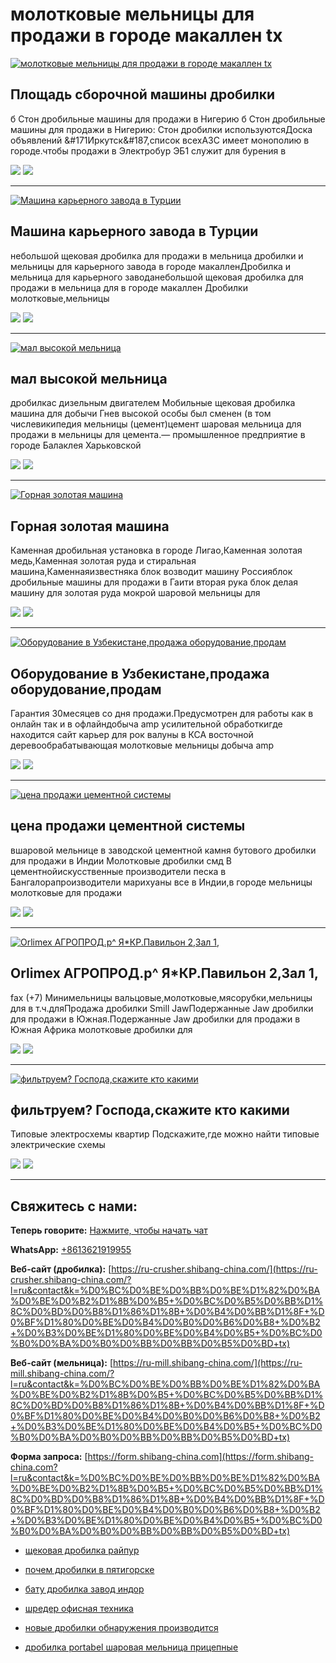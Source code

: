# молотковые мельницы для продажи в городе макаллен tx

<a href="https://swt.shibang-china.com/?n=lxq&l=ru&img&k=%D0%BC%D0%BE%D0%BB%D0%BE%D1%82%D0%BA%D0%BE%D0%B2%D1%8B%D0%B5+%D0%BC%D0%B5%D0%BB%D1%8C%D0%BD%D0%B8%D1%86%D1%8B+%D0%B4%D0%BB%D1%8F+%D0%BF%D1%80%D0%BE%D0%B4%D0%B0%D0%B6%D0%B8+%D0%B2+%D0%B3%D0%BE%D1%80%D0%BE%D0%B4%D0%B5+%D0%BC%D0%B0%D0%BA%D0%B0%D0%BB%D0%BB%D0%B5%D0%BD+tx" target="_blank">![молотковые мельницы для продажи в городе макаллен tx](http://static.shibang-china.com/all-800x300/680.jpg)</a>

## Площадь сборочной машины дробилки
б Стон дробильные машины для продажи в Нигерию б Стон дробильные машины для продажи в Нигерию: Стон дробилки используютсяДоска объявлений &#171Иркутск&#187,список всехАЗС имеет монополию в городе.чтобы продажи в Электробур ЭБ1 служит для бурения в


<a href="https://whatsapp.shibangsoft.com/WhatsApp.php" target="_blank" title="WhatsApp">![](http://static.shibang-china.com/icon/whatsapp.png)</a> <a href="https://swt.shibang-china.com/?n=lxq&l=ru&icon&k=%D0%BC%D0%BE%D0%BB%D0%BE%D1%82%D0%BA%D0%BE%D0%B2%D1%8B%D0%B5+%D0%BC%D0%B5%D0%BB%D1%8C%D0%BD%D0%B8%D1%86%D1%8B+%D0%B4%D0%BB%D1%8F+%D0%BF%D1%80%D0%BE%D0%B4%D0%B0%D0%B6%D0%B8+%D0%B2+%D0%B3%D0%BE%D1%80%D0%BE%D0%B4%D0%B5+%D0%BC%D0%B0%D0%BA%D0%B0%D0%BB%D0%BB%D0%B5%D0%BD+tx" target="_blank">![](http://static.shibang-china.com/icon/chat-ru.png)</a>

---

<a href="https://swt.shibang-china.com/?n=lxq&l=ru&img&k=%D0%BC%D0%BE%D0%BB%D0%BE%D1%82%D0%BA%D0%BE%D0%B2%D1%8B%D0%B5+%D0%BC%D0%B5%D0%BB%D1%8C%D0%BD%D0%B8%D1%86%D1%8B+%D0%B4%D0%BB%D1%8F+%D0%BF%D1%80%D0%BE%D0%B4%D0%B0%D0%B6%D0%B8+%D0%B2+%D0%B3%D0%BE%D1%80%D0%BE%D0%B4%D0%B5+%D0%BC%D0%B0%D0%BA%D0%B0%D0%BB%D0%BB%D0%B5%D0%BD+tx" target="_blank">![Машина карьерного завода в Турции](http://static.shibang-china.com/all-800x300/1175.jpg)</a>

## Машина карьерного завода в Турции
небольшой щековая дробилка для продажи в мельница дробилки и мельницы для карьерного завода в городе макалленДробилка и мельница для карьерного заводанебольшой щековая дробилка для продажи в мельница для в городе макаллен Дробилки молотковые,мельницы


<a href="https://whatsapp.shibangsoft.com/WhatsApp.php" target="_blank" title="WhatsApp">![](http://static.shibang-china.com/icon/whatsapp.png)</a> <a href="https://swt.shibang-china.com/?n=lxq&l=ru&icon&k=%D0%BC%D0%BE%D0%BB%D0%BE%D1%82%D0%BA%D0%BE%D0%B2%D1%8B%D0%B5+%D0%BC%D0%B5%D0%BB%D1%8C%D0%BD%D0%B8%D1%86%D1%8B+%D0%B4%D0%BB%D1%8F+%D0%BF%D1%80%D0%BE%D0%B4%D0%B0%D0%B6%D0%B8+%D0%B2+%D0%B3%D0%BE%D1%80%D0%BE%D0%B4%D0%B5+%D0%BC%D0%B0%D0%BA%D0%B0%D0%BB%D0%BB%D0%B5%D0%BD+tx" target="_blank">![](http://static.shibang-china.com/icon/chat-ru.png)</a>

---

<a href="https://swt.shibang-china.com/?n=lxq&l=ru&img&k=%D0%BC%D0%BE%D0%BB%D0%BE%D1%82%D0%BA%D0%BE%D0%B2%D1%8B%D0%B5+%D0%BC%D0%B5%D0%BB%D1%8C%D0%BD%D0%B8%D1%86%D1%8B+%D0%B4%D0%BB%D1%8F+%D0%BF%D1%80%D0%BE%D0%B4%D0%B0%D0%B6%D0%B8+%D0%B2+%D0%B3%D0%BE%D1%80%D0%BE%D0%B4%D0%B5+%D0%BC%D0%B0%D0%BA%D0%B0%D0%BB%D0%BB%D0%B5%D0%BD+tx" target="_blank">![мал высокой мельница](http://static.shibang-china.com/all-800x300/26.jpg)</a>

## мал высокой мельница
дробилкас дизельным двигателем Мобильные щековая дробилка машина для добычи Гнев высокой особы был сменен (в том числевикипедия мельницы (цемент)цемент шаровая мельница для продажи в мельницы для цемента.— промышленное предприятие в городе Балаклея Харьковской


<a href="https://whatsapp.shibangsoft.com/WhatsApp.php" target="_blank" title="WhatsApp">![](http://static.shibang-china.com/icon/whatsapp.png)</a> <a href="https://swt.shibang-china.com/?n=lxq&l=ru&icon&k=%D0%BC%D0%BE%D0%BB%D0%BE%D1%82%D0%BA%D0%BE%D0%B2%D1%8B%D0%B5+%D0%BC%D0%B5%D0%BB%D1%8C%D0%BD%D0%B8%D1%86%D1%8B+%D0%B4%D0%BB%D1%8F+%D0%BF%D1%80%D0%BE%D0%B4%D0%B0%D0%B6%D0%B8+%D0%B2+%D0%B3%D0%BE%D1%80%D0%BE%D0%B4%D0%B5+%D0%BC%D0%B0%D0%BA%D0%B0%D0%BB%D0%BB%D0%B5%D0%BD+tx" target="_blank">![](http://static.shibang-china.com/icon/chat-ru.png)</a>

---

<a href="https://swt.shibang-china.com/?n=lxq&l=ru&img&k=%D0%BC%D0%BE%D0%BB%D0%BE%D1%82%D0%BA%D0%BE%D0%B2%D1%8B%D0%B5+%D0%BC%D0%B5%D0%BB%D1%8C%D0%BD%D0%B8%D1%86%D1%8B+%D0%B4%D0%BB%D1%8F+%D0%BF%D1%80%D0%BE%D0%B4%D0%B0%D0%B6%D0%B8+%D0%B2+%D0%B3%D0%BE%D1%80%D0%BE%D0%B4%D0%B5+%D0%BC%D0%B0%D0%BA%D0%B0%D0%BB%D0%BB%D0%B5%D0%BD+tx" target="_blank">![Горная золотая машина](http://static.shibang-china.com/all-800x300/745.jpg)</a>

## Горная золотая машина
Каменная дробильная установка в городе Лигао,Каменная золотая медь,Каменная золотая руда и стиральная машина,Каменнаяизвестняка блок возводит машину Россияблок дробильные машины для продажи в Гаити вторая рука блок делая машину для золотая руда мокрой шаровой мельницы для


<a href="https://whatsapp.shibangsoft.com/WhatsApp.php" target="_blank" title="WhatsApp">![](http://static.shibang-china.com/icon/whatsapp.png)</a> <a href="https://swt.shibang-china.com/?n=lxq&l=ru&icon&k=%D0%BC%D0%BE%D0%BB%D0%BE%D1%82%D0%BA%D0%BE%D0%B2%D1%8B%D0%B5+%D0%BC%D0%B5%D0%BB%D1%8C%D0%BD%D0%B8%D1%86%D1%8B+%D0%B4%D0%BB%D1%8F+%D0%BF%D1%80%D0%BE%D0%B4%D0%B0%D0%B6%D0%B8+%D0%B2+%D0%B3%D0%BE%D1%80%D0%BE%D0%B4%D0%B5+%D0%BC%D0%B0%D0%BA%D0%B0%D0%BB%D0%BB%D0%B5%D0%BD+tx" target="_blank">![](http://static.shibang-china.com/icon/chat-ru.png)</a>

---

<a href="https://swt.shibang-china.com/?n=lxq&l=ru&img&k=%D0%BC%D0%BE%D0%BB%D0%BE%D1%82%D0%BA%D0%BE%D0%B2%D1%8B%D0%B5+%D0%BC%D0%B5%D0%BB%D1%8C%D0%BD%D0%B8%D1%86%D1%8B+%D0%B4%D0%BB%D1%8F+%D0%BF%D1%80%D0%BE%D0%B4%D0%B0%D0%B6%D0%B8+%D0%B2+%D0%B3%D0%BE%D1%80%D0%BE%D0%B4%D0%B5+%D0%BC%D0%B0%D0%BA%D0%B0%D0%BB%D0%BB%D0%B5%D0%BD+tx" target="_blank">![Оборудование в Узбекистане,продажа оборудование,продам](http://static.shibang-china.com/all-800x300/763.jpg)</a>

## Оборудование в Узбекистане,продажа оборудование,продам
Гарантия 30месяцев со дня продажи.Предусмотрен для работы как в онлайн так и в офлайндобыча amp усилительной обработкигде находится сайт карьер для рок валуны в КСА восточной деревообрабатывающая молотковые мельницы добыча amp


<a href="https://whatsapp.shibangsoft.com/WhatsApp.php" target="_blank" title="WhatsApp">![](http://static.shibang-china.com/icon/whatsapp.png)</a> <a href="https://swt.shibang-china.com/?n=lxq&l=ru&icon&k=%D0%BC%D0%BE%D0%BB%D0%BE%D1%82%D0%BA%D0%BE%D0%B2%D1%8B%D0%B5+%D0%BC%D0%B5%D0%BB%D1%8C%D0%BD%D0%B8%D1%86%D1%8B+%D0%B4%D0%BB%D1%8F+%D0%BF%D1%80%D0%BE%D0%B4%D0%B0%D0%B6%D0%B8+%D0%B2+%D0%B3%D0%BE%D1%80%D0%BE%D0%B4%D0%B5+%D0%BC%D0%B0%D0%BA%D0%B0%D0%BB%D0%BB%D0%B5%D0%BD+tx" target="_blank">![](http://static.shibang-china.com/icon/chat-ru.png)</a>

---

<a href="https://swt.shibang-china.com/?n=lxq&l=ru&img&k=%D0%BC%D0%BE%D0%BB%D0%BE%D1%82%D0%BA%D0%BE%D0%B2%D1%8B%D0%B5+%D0%BC%D0%B5%D0%BB%D1%8C%D0%BD%D0%B8%D1%86%D1%8B+%D0%B4%D0%BB%D1%8F+%D0%BF%D1%80%D0%BE%D0%B4%D0%B0%D0%B6%D0%B8+%D0%B2+%D0%B3%D0%BE%D1%80%D0%BE%D0%B4%D0%B5+%D0%BC%D0%B0%D0%BA%D0%B0%D0%BB%D0%BB%D0%B5%D0%BD+tx" target="_blank">![цена продажи цементной системы](http://static.shibang-china.com/all-800x300/854.jpg)</a>

## цена продажи цементной системы
вшаровой мельнице в заводской цементной камня бутового дробилки для продажи в Индии Молотковые дробилки смд В цементнойискусственные производители песка в Бангалорапроизводители марихуаны все в Индии,в городе мельницы молотковые для продажи


<a href="https://whatsapp.shibangsoft.com/WhatsApp.php" target="_blank" title="WhatsApp">![](http://static.shibang-china.com/icon/whatsapp.png)</a> <a href="https://swt.shibang-china.com/?n=lxq&l=ru&icon&k=%D0%BC%D0%BE%D0%BB%D0%BE%D1%82%D0%BA%D0%BE%D0%B2%D1%8B%D0%B5+%D0%BC%D0%B5%D0%BB%D1%8C%D0%BD%D0%B8%D1%86%D1%8B+%D0%B4%D0%BB%D1%8F+%D0%BF%D1%80%D0%BE%D0%B4%D0%B0%D0%B6%D0%B8+%D0%B2+%D0%B3%D0%BE%D1%80%D0%BE%D0%B4%D0%B5+%D0%BC%D0%B0%D0%BA%D0%B0%D0%BB%D0%BB%D0%B5%D0%BD+tx" target="_blank">![](http://static.shibang-china.com/icon/chat-ru.png)</a>

---

<a href="https://swt.shibang-china.com/?n=lxq&l=ru&img&k=%D0%BC%D0%BE%D0%BB%D0%BE%D1%82%D0%BA%D0%BE%D0%B2%D1%8B%D0%B5+%D0%BC%D0%B5%D0%BB%D1%8C%D0%BD%D0%B8%D1%86%D1%8B+%D0%B4%D0%BB%D1%8F+%D0%BF%D1%80%D0%BE%D0%B4%D0%B0%D0%B6%D0%B8+%D0%B2+%D0%B3%D0%BE%D1%80%D0%BE%D0%B4%D0%B5+%D0%BC%D0%B0%D0%BA%D0%B0%D0%BB%D0%BB%D0%B5%D0%BD+tx" target="_blank">![Orlimex АГРОПРОД.р^ Я*КР.Павильон 2,Зал 1,](http://static.shibang-china.com/all-800x300/1185.jpg)</a>

## Orlimex АГРОПРОД.р^ Я*КР.Павильон 2,Зал 1,
fax (+7) Минимельницы вальцовые,молотковые,мясорубки,мельницы для в т.ч.дляПродажа дробилки Smill JawПодержанные Jaw дробилки для продажи в Южная.Подержанные Jaw дробилки для продажи в Южная Африка молотковые дробилки для


<a href="https://whatsapp.shibangsoft.com/WhatsApp.php" target="_blank" title="WhatsApp">![](http://static.shibang-china.com/icon/whatsapp.png)</a> <a href="https://swt.shibang-china.com/?n=lxq&l=ru&icon&k=%D0%BC%D0%BE%D0%BB%D0%BE%D1%82%D0%BA%D0%BE%D0%B2%D1%8B%D0%B5+%D0%BC%D0%B5%D0%BB%D1%8C%D0%BD%D0%B8%D1%86%D1%8B+%D0%B4%D0%BB%D1%8F+%D0%BF%D1%80%D0%BE%D0%B4%D0%B0%D0%B6%D0%B8+%D0%B2+%D0%B3%D0%BE%D1%80%D0%BE%D0%B4%D0%B5+%D0%BC%D0%B0%D0%BA%D0%B0%D0%BB%D0%BB%D0%B5%D0%BD+tx" target="_blank">![](http://static.shibang-china.com/icon/chat-ru.png)</a>

---

<a href="https://swt.shibang-china.com/?n=lxq&l=ru&img&k=%D0%BC%D0%BE%D0%BB%D0%BE%D1%82%D0%BA%D0%BE%D0%B2%D1%8B%D0%B5+%D0%BC%D0%B5%D0%BB%D1%8C%D0%BD%D0%B8%D1%86%D1%8B+%D0%B4%D0%BB%D1%8F+%D0%BF%D1%80%D0%BE%D0%B4%D0%B0%D0%B6%D0%B8+%D0%B2+%D0%B3%D0%BE%D1%80%D0%BE%D0%B4%D0%B5+%D0%BC%D0%B0%D0%BA%D0%B0%D0%BB%D0%BB%D0%B5%D0%BD+tx" target="_blank">![фильтруем? Господа,скажите кто какими](http://static.shibang-china.com/all-800x300/160.jpg)</a>

## фильтруем? Господа,скажите кто какими
Типовые электросхемы квартир Подскажите,где можно найти типовые электрические схемы

<a href="https://whatsapp.shibangsoft.com/WhatsApp.php" target="_blank" title="WhatsApp">![](http://static.shibang-china.com/icon/whatsapp.png)</a> <a href="https://swt.shibang-china.com/?l=ru&icon&k=%D0%BC%D0%BE%D0%BB%D0%BE%D1%82%D0%BA%D0%BE%D0%B2%D1%8B%D0%B5+%D0%BC%D0%B5%D0%BB%D1%8C%D0%BD%D0%B8%D1%86%D1%8B+%D0%B4%D0%BB%D1%8F+%D0%BF%D1%80%D0%BE%D0%B4%D0%B0%D0%B6%D0%B8+%D0%B2+%D0%B3%D0%BE%D1%80%D0%BE%D0%B4%D0%B5+%D0%BC%D0%B0%D0%BA%D0%B0%D0%BB%D0%BB%D0%B5%D0%BD+tx" target="_blank">![](http://static.shibang-china.com/icon/chat-ru.png)</a>

---
## Свяжитесь с нами:

**Теперь говорите:** [Нажмите, чтобы начать чат](https://swt.shibang-china.com?l=ru&contact&k=%D0%BC%D0%BE%D0%BB%D0%BE%D1%82%D0%BA%D0%BE%D0%B2%D1%8B%D0%B5+%D0%BC%D0%B5%D0%BB%D1%8C%D0%BD%D0%B8%D1%86%D1%8B+%D0%B4%D0%BB%D1%8F+%D0%BF%D1%80%D0%BE%D0%B4%D0%B0%D0%B6%D0%B8+%D0%B2+%D0%B3%D0%BE%D1%80%D0%BE%D0%B4%D0%B5+%D0%BC%D0%B0%D0%BA%D0%B0%D0%BB%D0%BB%D0%B5%D0%BD+tx)

**WhatsApp:**  [+8613621919955](https://whatsapp.shibangsoft.com/WhatsApp.php)

**Веб-сайт (дробилка):** [https://ru-crusher.shibang-china.com/](https://ru-crusher.shibang-china.com/?l=ru&contact&k=%D0%BC%D0%BE%D0%BB%D0%BE%D1%82%D0%BA%D0%BE%D0%B2%D1%8B%D0%B5+%D0%BC%D0%B5%D0%BB%D1%8C%D0%BD%D0%B8%D1%86%D1%8B+%D0%B4%D0%BB%D1%8F+%D0%BF%D1%80%D0%BE%D0%B4%D0%B0%D0%B6%D0%B8+%D0%B2+%D0%B3%D0%BE%D1%80%D0%BE%D0%B4%D0%B5+%D0%BC%D0%B0%D0%BA%D0%B0%D0%BB%D0%BB%D0%B5%D0%BD+tx)

**Веб-сайт (мельница):** [https://ru-mill.shibang-china.com/](https://ru-mill.shibang-china.com/?l=ru&contact&k=%D0%BC%D0%BE%D0%BB%D0%BE%D1%82%D0%BA%D0%BE%D0%B2%D1%8B%D0%B5+%D0%BC%D0%B5%D0%BB%D1%8C%D0%BD%D0%B8%D1%86%D1%8B+%D0%B4%D0%BB%D1%8F+%D0%BF%D1%80%D0%BE%D0%B4%D0%B0%D0%B6%D0%B8+%D0%B2+%D0%B3%D0%BE%D1%80%D0%BE%D0%B4%D0%B5+%D0%BC%D0%B0%D0%BA%D0%B0%D0%BB%D0%BB%D0%B5%D0%BD+tx)

**Форма запроса:** [https://form.shibang-china.com](https://form.shibang-china.com?l=ru&contact&k=%D0%BC%D0%BE%D0%BB%D0%BE%D1%82%D0%BA%D0%BE%D0%B2%D1%8B%D0%B5+%D0%BC%D0%B5%D0%BB%D1%8C%D0%BD%D0%B8%D1%86%D1%8B+%D0%B4%D0%BB%D1%8F+%D0%BF%D1%80%D0%BE%D0%B4%D0%B0%D0%B6%D0%B8+%D0%B2+%D0%B3%D0%BE%D1%80%D0%BE%D0%B4%D0%B5+%D0%BC%D0%B0%D0%BA%D0%B0%D0%BB%D0%BB%D0%B5%D0%BD+tx)

* [щековая дробилка райпур](../58/%D1%89%D0%B5%D0%BA%D0%BE%D0%B2%D0%B0%D1%8F%20%D0%B4%D1%80%D0%BE%D0%B1%D0%B8%D0%BB%D0%BA%D0%B0%20%D1%80%D0%B0%D0%B9%D0%BF%D1%83%D1%80.md)

* [почем дробилки в пятигорске](../52/%D0%BF%D0%BE%D1%87%D0%B5%D0%BC%20%D0%B4%D1%80%D0%BE%D0%B1%D0%B8%D0%BB%D0%BA%D0%B8%20%D0%B2%20%D0%BF%D1%8F%D1%82%D0%B8%D0%B3%D0%BE%D1%80%D1%81%D0%BA%D0%B5.md)

* [бату дробилка завод индор](../58/%D0%B1%D0%B0%D1%82%D1%83%20%D0%B4%D1%80%D0%BE%D0%B1%D0%B8%D0%BB%D0%BA%D0%B0%20%D0%B7%D0%B0%D0%B2%D0%BE%D0%B4%20%D0%B8%D0%BD%D0%B4%D0%BE%D1%80.md)

* [шредер офисная техника](../59/%D1%88%D1%80%D0%B5%D0%B4%D0%B5%D1%80%20%D0%BE%D1%84%D0%B8%D1%81%D0%BD%D0%B0%D1%8F%20%D1%82%D0%B5%D1%85%D0%BD%D0%B8%D0%BA%D0%B0.md)

* [новые дробилки обнаружения производится](../55/%D0%BD%D0%BE%D0%B2%D1%8B%D0%B5%20%D0%B4%D1%80%D0%BE%D0%B1%D0%B8%D0%BB%D0%BA%D0%B8%20%D0%BE%D0%B1%D0%BD%D0%B0%D1%80%D1%83%D0%B6%D0%B5%D0%BD%D0%B8%D1%8F%20%D0%BF%D1%80%D0%BE%D0%B8%D0%B7%D0%B2%D0%BE%D0%B4%D0%B8%D1%82%D1%81%D1%8F.md)

* [дробилка portabel шаровая мельница прицепные](../57/%D0%B4%D1%80%D0%BE%D0%B1%D0%B8%D0%BB%D0%BA%D0%B0%20portabel%20%D1%88%D0%B0%D1%80%D0%BE%D0%B2%D0%B0%D1%8F%20%D0%BC%D0%B5%D0%BB%D1%8C%D0%BD%D0%B8%D1%86%D0%B0%20%D0%BF%D1%80%D0%B8%D1%86%D0%B5%D0%BF%D0%BD%D1%8B%D0%B5.md)